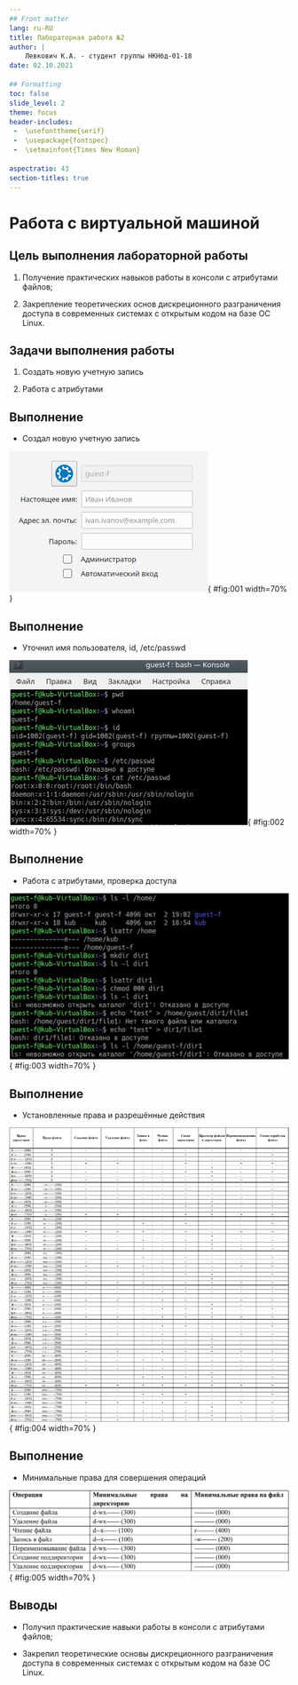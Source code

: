 ```yaml
---
## Front matter
lang: ru-RU
title: Лабораторная работа №2
author: |
	Левкович К.А. - студент группы НКНбд-01-18
date: 02.10.2021

## Formatting
toc: false
slide_level: 2
theme: focus
header-includes: 
 -	\usefonttheme{serif}
 -	\usepackage{fontspec}  
 -	\setmainfont{Times New Roman} 

aspectratio: 43
section-titles: true
---
```


# Работа с виртуальной машиной

## Цель выполнения лабораторной работы

1. Получение практических навыков работы в консоли с атрибутами файлов;

2. Закрепление теоретических основ дискреционного разграничения доступа в современных системах с открытым кодом на базе ОС Linux.

## Задачи выполнения работы

1. Создать новую учетную запись

2. Работа с атрибутами

## Выполнение


- Создал новую учетную запись

![Новая учетнаязапись](image/1.jpg){ #fig:001 width=70% }

## Выполнение

- Уточнил имя пользователя, id, /etc/passwd

![whoami](image/2.jpg){ #fig:002 width=70% }



## Выполнение

- Работа с атрибутами, проверка доступа

![Снятие атрибутов](image/3.jpg){ #fig:003 width=70% }

## Выполнение

- Установленные права и разрешённые действия

![Права на действия](image/4.jpg){ #fig:004 width=70% }


## Выполнение

- Минимальные права для совершения операций

![Минимальные права](image/5.jpg){ #fig:005 width=70% }


## Выводы

- Получил практические навыки работы в консоли с атрибутами файлов;

- Закрепил теоретические основы дискреционного разграничения доступа в современных системах с открытым кодом на базе ОС Linux.